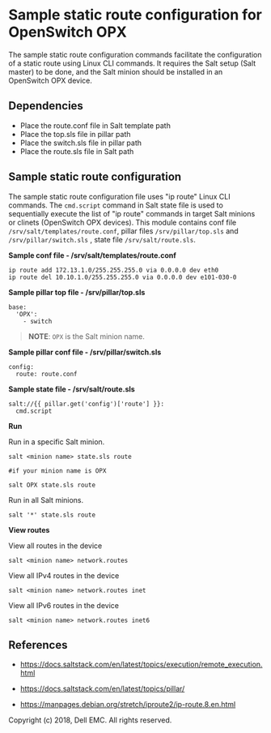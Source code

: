 # Sample static route configuration for OpenSwitch OPX

The sample static route configuration commands facilitate the configuration of a static route using Linux CLI commands. It requires the Salt setup (Salt master) to be done, and the Salt minion should be installed in an OpenSwitch OPX device.

## Dependencies

- Place the route.conf file in Salt template path
- Place the top.sls file in pillar path
- Place the switch.sls file in pillar path
- Place the route.sls file in Salt path

## Sample static route configuration

The sample static route configuration file uses "ip route" Linux CLI commands. The ``cmd.script`` command in Salt state file is used to sequentially execute the list of "ip route" commands in target Salt minions or clinets (OpenSwitch OPX devices). This module contains conf file ``/srv/salt/templates/route.conf``, pillar files ``/srv/pillar/top.sls`` and ``/srv/pillar/switch.sls`` , state file ``/srv/salt/route.sls``.

**Sample conf file - /srv/salt/templates/route.conf**

    ip route add 172.13.1.0/255.255.255.0 via 0.0.0.0 dev eth0
    ip route del 10.10.1.0/255.255.255.0 via 0.0.0.0 dev e101-030-0

**Sample pillar top file - /srv/pillar/top.sls**

    base:
      'OPX':
        - switch

> **NOTE**: ``OPX`` is the Salt minion name.

**Sample pillar conf file - /srv/pillar/switch.sls**

    config:
      route: route.conf

**Sample state file - /srv/salt/route.sls**

    salt://{{ pillar.get('config')['route'] }}:
      cmd.script

**Run**

Run in a specific Salt minion.

    salt <minion name> state.sls route

    #if your minion name is OPX

    salt OPX state.sls route

Run in all Salt minions.

    salt '*' state.sls route

**View routes**

View all routes in the device

    salt <minion name> network.routes   

View all IPv4 routes in the device

    salt <minion name> network.routes inet    

View all IPv6 routes in the device

    salt <minion name> network.routes inet6

## References

- https://docs.saltstack.com/en/latest/topics/execution/remote_execution.html

- https://docs.saltstack.com/en/latest/topics/pillar/

- https://manpages.debian.org/stretch/iproute2/ip-route.8.en.html

Copyright (c) 2018, Dell EMC. All rights reserved.
